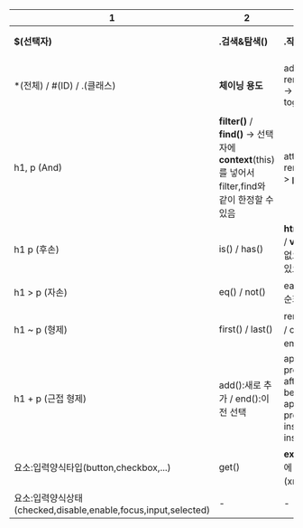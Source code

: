 |1|2|3|4|
|-----|-----|-----|-----|
|**$(선택자)**|**.검색&탐색()**|**.작업();**|**이벤트 처리**|
|*(전체) / #(ID) / .(클래스)|**체이닝 용도**|addClass() / removeClass() -> toggleClass()|on():이벤트 on / off():이벤트 off|
|h1, p (And)|**filter()** / **find()** -> 선택자에 **context**(this)를 넣어서 filter,find와 같이 한정할 수 있음|attr() / removeAttr() -> **prop()**|one():이벤트 한 번만 실행|
|h1 p (후손)|is() / has()|**html()** / text() / **val()** -> 인자 없으면 getter, 있으면 setter|trigger():이벤트 강제 발생|
|h1 > p (자손)|eq() / not()|each() : 배열 순회|-|
|h1 ~ p (형제)|first() / last()|remove():삭제 / clone():복제 / empty():지우기|-|
|h1 + p (근접 형제)|add():새로 추가 / end():이전 선택|append() / prepend() / after() / before() / appendTo() / prependTo() / insertAfter() / insertBefore()|-|
|요소:입력양식타입(button,checkbox,...)|get()|**extend()**:객체에 데이터 추가(xml자동화)|-|
|요소:입력양식상태(checked,disable,enable,focus,input,selected)|-|-|-|
